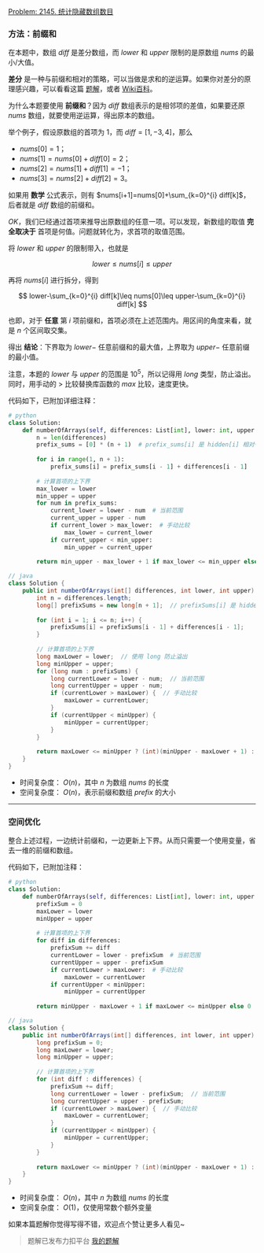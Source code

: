 [Problem: 2145. 统计隐藏数组数目](https://leetcode.cn/problems/count-the-hidden-sequences/description/)

### 方法：前缀和

在本题中，数组 $diff$ 是差分数组，而 $lower$ 和 $upper$ 限制的是原数组 $nums$ 的最小/大值。

**差分** 是一种与前缀和相对的策略，可以当做是求和的逆运算。如果你对差分的原理感兴趣，可以看看这篇 [题解](https://leetcode.cn/problems/number-of-students-doing-homework-at-a-given-time/solutions/2899892/chai-fen-mei-ju-chai-fen-yuan-li-ying-yo-pbel/)，或者 [Wiki百科](https://oi-wiki.org/basic/prefix-sum/#%E5%B7%AE%E5%88%86)。

为什么本题要使用 **前缀和**？因为 $diff$ 数组表示的是相邻项的差值，如果要还原 $nums$ 数组，就要使用逆运算，得出原本的数组。

举个例子，假设原数组的首项为 $1$，而 $diff=[1,-3,4]$，那么

- $nums[0]=1$；
- $nums[1]=nums[0]+diff[0]=2$；
- $nums[2]=nums[1]+diff[1]=-1$；
- $nums[3]=nums[2]+diff[2]=3$。

如果用 **数学** 公式表示，则有 $nums[i+1]=nums[0]+\sum_{k=0}^{i} diff[k]$，后者就是 $diff$ 数组的前缀和。

$OK$，我们已经通过首项来推导出原数组的任意一项。可以发现，新数组的取值 **完全取决于** 首项是何值。问题就转化为，求首项的取值范围。

将 $lower$ 和 $upper$ 的限制带入，也就是

$$
lower\leq nums[i]\leq upper
$$

再将 $nums[i]$ 进行拆分，得到

$$
lower-\sum_{k=0}^{i} diff[k]\leq nums[0]\leq upper-\sum_{k=0}^{i} diff[k]
$$

也即，对于 **任意** 第 $i$ 项前缀和，首项必须在上述范围内。用区间的角度来看，就是 $n$ 个区间取交集。

得出 **结论**：下界取为 $lower-$ 任意前缀和的最大值，上界取为 $upper-$ 任意前缀的最小值。

注意，本题的 $lower$ 与 $upper$ 的范围是 $10^5$，所以记得用 $long$ 类型，防止溢出。同时，用手动的 $>$ 比较替换库函数的 $max$ 比较，速度更快。

代码如下，已附加详细注释：

```Python
# python
class Solution:
    def numberOfArrays(self, differences: List[int], lower: int, upper: int) -> int:
        n = len(differences)
        prefix_sums = [0] * (n + 1)  # prefix_sums[i] 是 hidden[i] 相对于 hidden[0] 的偏移
        
        for i in range(1, n + 1):
            prefix_sums[i] = prefix_sums[i - 1] + differences[i - 1]
        
        # 计算首项的上下界
        max_lower = lower
        min_upper = upper
        for num in prefix_sums:
            current_lower = lower - num  # 当前范围
            current_upper = upper - num
            if current_lower > max_lower:  # 手动比较
                max_lower = current_lower
            if current_upper < min_upper:
                min_upper = current_upper
        
        return min_upper - max_lower + 1 if max_lower <= min_upper else 0
```

```Java
// java
class Solution {
    public int numberOfArrays(int[] differences, int lower, int upper) {
        int n = differences.length;
        long[] prefixSums = new long[n + 1];  // prefixSums[i] 是 hidden[i] 相对于 hidden[0] 的偏移
        
        for (int i = 1; i <= n; i++) {
            prefixSums[i] = prefixSums[i - 1] + differences[i - 1];
        }
        
        // 计算首项的上下界
        long maxLower = lower;  // 使用 long 防止溢出
        long minUpper = upper;
        for (long num : prefixSums) {
            long currentLower = lower - num;  // 当前范围
            long currentUpper = upper - num;
            if (currentLower > maxLower) {  // 手动比较
                maxLower = currentLower;
            }
            if (currentUpper < minUpper) {
                minUpper = currentUpper;
            }
        }
        
        return maxLower <= minUpper ? (int)(minUpper - maxLower + 1) : 0;
    }
}
```

- 时间复杂度： $O(n)$，其中 $n$ 为数组 $nums$ 的长度
- 空间复杂度： $O(n)$，表示前缀和数组 $prefix$ 的大小

---

### 空间优化

整合上述过程，一边统计前缀和，一边更新上下界。从而只需要一个使用变量，省去一维的前缀和数组。

代码如下，已附加注释：

```Python
# python
class Solution:
    def numberOfArrays(self, differences: List[int], lower: int, upper: int) -> int:
        prefixSum = 0
        maxLower = lower
        minUpper = upper
        
        # 计算首项的上下界
        for diff in differences:
            prefixSum += diff
            currentLower = lower - prefixSum  # 当前范围
            currentUpper = upper - prefixSum
            if currentLower > maxLower:  # 手动比较
                maxLower = currentLower
            if currentUpper < minUpper:
                minUpper = currentUpper
        
        return minUpper - maxLower + 1 if maxLower <= minUpper else 0
```

```Java
// java
class Solution {
    public int numberOfArrays(int[] differences, int lower, int upper) {
        long prefixSum = 0;
        long maxLower = lower;
        long minUpper = upper;
        
        // 计算首项的上下界
        for (int diff : differences) {
            prefixSum += diff;
            long currentLower = lower - prefixSum;  // 当前范围
            long currentUpper = upper - prefixSum;
            if (currentLower > maxLower) {  // 手动比较
                maxLower = currentLower;
            }
            if (currentUpper < minUpper) {
                minUpper = currentUpper;
            }
        }
        
        return maxLower <= minUpper ? (int)(minUpper - maxLower + 1) : 0;
    }
}
```

- 时间复杂度： $O(n)$，其中 $n$ 为数组 $nums$ 的长度
- 空间复杂度： $O(1)$，仅使用常数个额外变量

如果本篇题解你觉得写得不错，欢迎点个赞让更多人看见~

> 题解已发布力扣平台 [我的题解](https://leetcode.cn/problems/count-the-hidden-sequences/solutions/3657509/qian-zhui-he-shu-xue-shuo-ming-bian-jie-16o2l/)
